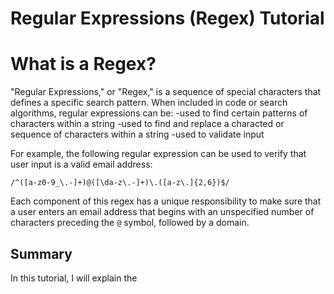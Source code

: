 # Regular Expressions (Regex) Tutorial
# What is a Regex?
"Regular Expressions," or "Regex," is a sequence of special characters that defines a specific search pattern. When included in code or search algorithms, regular expressions can be:
-used to find certain patterns of characters within a string
-used to find and replace a characted or sequence of characters within a string 
-used to validate input

For example, the following regular expression can be used to verify that user input is a valid email address:

`/^([a-z0-9_\.-]+)@([\da-z\.-]+)\.([a-z\.]{2,6})$/`

Each component of this regex has a unique responsibility to make sure that a user enters an email address that begins with an unspecified number of characters preceding the `@` symbol, followed by a domain.
## Summary 

In this tutorial, I will explain the 
